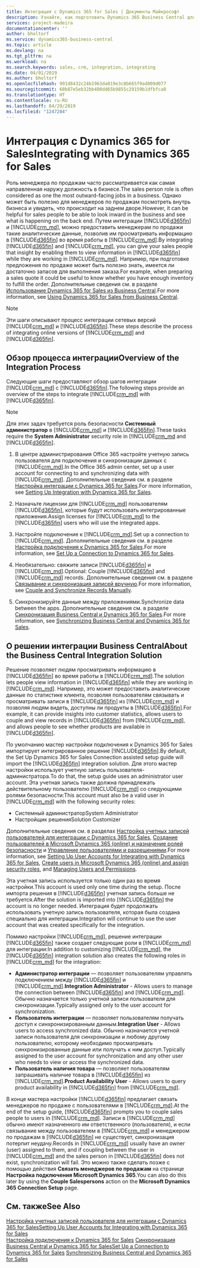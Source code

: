 ```yaml
---
title: Интеграция с Dynamics 365 for Sales | Документы Майкрософт
description: Узнайте, как подготовить Dynamics 365 Business Central для интеграции с Dynamics 365 for Sales.
services: project-madeira
documentationcenter: ''
author: bholtorf
ms.service: dynamics365-business-central
ms.topic: article
ms.devlang: na
ms.tgt_pltfrm: na
ms.workload: na
ms.search.keywords: sales, crm, integration, integrating
ms.date: 04/01/2019
ms.author: bholtorf
ms.openlocfilehash: 991d8432c24b1963da019e3c8b665f9ad009d077
ms.sourcegitcommit: 60b87e5eb32bb408dd65b9855c29159b1dfbfca8
ms.translationtype: HT
ms.contentlocale: ru-RU
ms.lasthandoff: 04/29/2019
ms.locfileid: "1247284"
---
```

# <a name="integrating-with-dynamics-365-for-sales"></a><span data-ttu-id="3f1c9-103">Интеграция с Dynamics 365 for Sales</span><span class="sxs-lookup"><span data-stu-id="3f1c9-103">Integrating with Dynamics 365 for Sales</span></span>
<span data-ttu-id="3f1c9-104">Роль менеджера по продажам часто рассматривается как самая направленная наружу должность в бизнесе.</span><span class="sxs-lookup"><span data-stu-id="3f1c9-104">The sales person role is often considered as one the most outward-facing jobs in a business.</span></span> <span data-ttu-id="3f1c9-105">Однако может быть полезно для менеджеров по продажам посмотреть внутрь бизнеса и увидеть, что происходит на заднем дворе.</span><span class="sxs-lookup"><span data-stu-id="3f1c9-105">However, it can be helpful for sales people to be able to look inward in the business and see what is happening on the back end.</span></span> <span data-ttu-id="3f1c9-106">Путем интеграции [!INCLUDE[d365fin](includes/d365fin_md.md)] и [!INCLUDE[crm_md](includes/crm_md.md)], можно предоставить менеджерам по продажи такие аналитические данные, позволив им просматривать информацию в [!INCLUDE[d365fin](includes/d365fin_md.md)] во время работы в [!INCLUDE[crm_md](includes/crm_md.md)].</span><span class="sxs-lookup"><span data-stu-id="3f1c9-106">By integrating [!INCLUDE[d365fin](includes/d365fin_md.md)] and [!INCLUDE[crm_md](includes/crm_md.md)], you can give your sales people that insight by enabling them to view information in [!INCLUDE[d365fin](includes/d365fin_md.md)] while they are working in [!INCLUDE[crm_md](includes/crm_md.md)].</span></span> <span data-ttu-id="3f1c9-107">Например, при подготовке предложения по продаже может быть полезно знать, имеется ли достаточно запасов для выполнения заказа.</span><span class="sxs-lookup"><span data-stu-id="3f1c9-107">For example, when preparing a sales quote it could be useful to know whether you have enough inventory to fulfill the order.</span></span> <span data-ttu-id="3f1c9-108">Дополнительные сведения см. в разделе [Использование Dynamics 365 for Sales из Business Central](marketing-integrate-dynamicscrm.md).</span><span class="sxs-lookup"><span data-stu-id="3f1c9-108">For more information, see [Using Dynamics 365 for Sales from Business Central](marketing-integrate-dynamicscrm.md).</span></span>

> [!Note]
> <span data-ttu-id="3f1c9-109">Эти шаги описывают процесс интеграции сетевых версий [!INCLUDE[crm_md](includes/crm_md.md)] и [!INCLUDE[d365fin](includes/d365fin_md.md)].</span><span class="sxs-lookup"><span data-stu-id="3f1c9-109">These steps describe the process of integrating online versions of [!INCLUDE[crm_md](includes/crm_md.md)] and [!INCLUDE[d365fin](includes/d365fin_md.md)].</span></span>

<!--## Software Requirements
You must have an Office 365 subscription, and both [!INCLUDE[crm_md](includes/crm_md.md)] and [!INCLUDE[d365fin](includes/d365fin_md.md)] must be part of the same organization.  -->

## <a name="overview-of-the-integration-process"></a><span data-ttu-id="3f1c9-110">Обзор процесса интеграции</span><span class="sxs-lookup"><span data-stu-id="3f1c9-110">Overview of the Integration Process</span></span>
<span data-ttu-id="3f1c9-111">Следующие шаги предоставляют обзор шагов интеграции [!INCLUDE[crm_md](includes/crm_md.md)] с [!INCLUDE[d365fin](includes/d365fin_md.md)].</span><span class="sxs-lookup"><span data-stu-id="3f1c9-111">The following steps provide an overview of the steps to integrate [!INCLUDE[crm_md](includes/crm_md.md)] with [!INCLUDE[d365fin](includes/d365fin_md.md)].</span></span>

> [!Note]  
> <span data-ttu-id="3f1c9-112">Для этих задач требуется роль безопасности **Системный администратор** в [!INCLUDE[crm_md](includes/crm_md.md)] и [!INCLUDE[d365fin](includes/d365fin_md.md)].</span><span class="sxs-lookup"><span data-stu-id="3f1c9-112">These tasks require the **System Administrator** security role in [!INCLUDE[crm_md](includes/crm_md.md) and [!INCLUDE[d365fin](includes/d365fin_md.md)].</span></span>  

1. <span data-ttu-id="3f1c9-113">В центре администрирования Office 365 настройте учетную запись пользователя для подключения и синхронизации данных с [!INCLUDE[crm_md](includes/crm_md.md)].</span><span class="sxs-lookup"><span data-stu-id="3f1c9-113">In the Office 365 admin center, set up a user account for connecting to and synchronizing data with [!INCLUDE[crm_md](includes/crm_md.md)].</span></span> <span data-ttu-id="3f1c9-114">Дополнительные сведения см. в разделе [Настройка интеграции с Dynamics 365 for Sales](admin-setting-up-integration-with-dynamics-sales.md).</span><span class="sxs-lookup"><span data-stu-id="3f1c9-114">For more information, see [Setting Up Integration with Dynamics 365 for Sales](admin-setting-up-integration-with-dynamics-sales.md).</span></span>

2. <span data-ttu-id="3f1c9-115">Назначьте лицензии для [!INCLUDE[crm_md](includes/crm_md.md)] пользователям [!INCLUDE[d365fin](includes/d365fin_md.md)], которые будут использовать интегрированные приложения.</span><span class="sxs-lookup"><span data-stu-id="3f1c9-115">Assign licenses for [!INCLUDE[crm_md](includes/crm_md.md)] to the [!INCLUDE[d365fin](includes/d365fin_md.md)] users who will use the integrated apps.</span></span>

3. <span data-ttu-id="3f1c9-116">Настройте подключение к [!INCLUDE[crm_md](includes/crm_md.md)].</span><span class="sxs-lookup"><span data-stu-id="3f1c9-116">Set up a connection to [!INCLUDE[crm_md](includes/crm_md.md)].</span></span> <span data-ttu-id="3f1c9-117">Дополнительные сведения см. в разделе [Настройка подключения к Dynamics 365 for Sales](admin-how-to-set-up-a-dynamics-crm-connection.md).</span><span class="sxs-lookup"><span data-stu-id="3f1c9-117">For more information, see [Set Up a Connection to Dynamics 365 for Sales](admin-how-to-set-up-a-dynamics-crm-connection.md).</span></span>  

4. <span data-ttu-id="3f1c9-118">Необязательно: свяжите записи [!INCLUDE[d365fin](includes/d365fin_md.md)] и [!INCLUDE[crm_md](includes/crm_md.md)].</span><span class="sxs-lookup"><span data-stu-id="3f1c9-118">Optional: Couple [!INCLUDE[d365fin](includes/d365fin_md.md)] and [!INCLUDE[crm_md](includes/crm_md.md)] records.</span></span> <span data-ttu-id="3f1c9-119">Дополнительные сведения см. в разделе [Связывание и синхронизация записей вручную](admin-how-to-couple-and-synchronize-records-manually.md).</span><span class="sxs-lookup"><span data-stu-id="3f1c9-119">For more information, see [Couple and Synchronize Records Manually](admin-how-to-couple-and-synchronize-records-manually.md).</span></span>

5. <span data-ttu-id="3f1c9-120">Синхронизируйте данные между приложениями.</span><span class="sxs-lookup"><span data-stu-id="3f1c9-120">Synchronize data between the apps.</span></span> <span data-ttu-id="3f1c9-121">Дополнительные сведения см. в разделе [Синхронизация Business Central и Dynamics 365 for Sales](admin-synchronizing-business-central-and-sales.md).</span><span class="sxs-lookup"><span data-stu-id="3f1c9-121">For more information, see [Synchronizing Business Central and Dynamics 365 for Sales](admin-synchronizing-business-central-and-sales.md).</span></span>  

## <a name="about-the-business-central-integration-solution"></a><span data-ttu-id="3f1c9-122">О решении интеграции Business Central</span><span class="sxs-lookup"><span data-stu-id="3f1c9-122">About the Business Central Integration Solution</span></span>
<span data-ttu-id="3f1c9-123">Решение позволяет людям просматривать информацию в [!INCLUDE[d365fin](includes/d365fin_md.md)] во время работы в [!INCLUDE[crm_md](includes/crm_md.md)].</span><span class="sxs-lookup"><span data-stu-id="3f1c9-123">The solution lets people view information in [!INCLUDE[d365fin](includes/d365fin_md.md)] while they are working in [!INCLUDE[crm_md](includes/crm_md.md)].</span></span> <span data-ttu-id="3f1c9-124">Например, это может предоставить аналитические данные по статистике клиента, позволяя пользователям связывать и просматривать записи в [!INCLUDE[d365fin](includes/d365fin_md.md)] из [!INCLUDE[crm_md](includes/crm_md.md)] и позволяя людям видеть, доступны ли продукты в [!INCLUDE[d365fin](includes/d365fin_md.md)].</span><span class="sxs-lookup"><span data-stu-id="3f1c9-124">For example, it can provide insights into customer statistics, allows users to couple and view records in [!INCLUDE[d365fin](includes/d365fin_md.md)] from [!INCLUDE[crm_md](includes/crm_md.md)], and allows people to see whether products are available in [!INCLUDE[d365fin](includes/d365fin_md.md)].</span></span>

<span data-ttu-id="3f1c9-125">По умолчанию мастер настройки подключения к Dynamics 365 for Sales импортирует интегрированное решение [!INCLUDE[d365fin](includes/d365fin_md.md)].</span><span class="sxs-lookup"><span data-stu-id="3f1c9-125">By default, the Set Up Dynamics 365 for Sales Connection assisted setup guide will import the [!INCLUDE[d365fin](includes/d365fin_md.md)] integration solution.</span></span> <span data-ttu-id="3f1c9-126">Для этого мастер настройки использует учетную запись пользователя-администратора.</span><span class="sxs-lookup"><span data-stu-id="3f1c9-126">To do that, the setup guide uses an administrator user account.</span></span> <span data-ttu-id="3f1c9-127">Эта учетная запись также должна принадлежать действительному пользователю [!INCLUDE[crm_md](includes/crm_md.md)] со следующими ролями безопасности:</span><span class="sxs-lookup"><span data-stu-id="3f1c9-127">This account must also be a valid user in [!INCLUDE[crm_md](includes/crm_md.md)] with the following security roles:</span></span>

* <span data-ttu-id="3f1c9-128">Системный администратор</span><span class="sxs-lookup"><span data-stu-id="3f1c9-128">System Administrator</span></span>  
* <span data-ttu-id="3f1c9-129">Настройщик решения</span><span class="sxs-lookup"><span data-stu-id="3f1c9-129">Solution Customizer</span></span>  

<span data-ttu-id="3f1c9-130">Дополнительные сведения см. в разделах [Настройка учетных записей пользователей для интеграции с Dynamics 365 for Sales](admin-setting-up-integration-with-dynamics-sales.md), [Создание пользователей в Microsoft Dynamics 365 (online) и назначение ролей безопасности](/dynamics365/customer-engagement/admin/create-users-assign-online-security-roles.md) и [Управление пользователями и разрешениями](ui-how-users-permissions.md).</span><span class="sxs-lookup"><span data-stu-id="3f1c9-130">For more information, see [Setting Up User Accounts for Integrating with Dynamics 365 for Sales](admin-setting-up-integration-with-dynamics-sales.md), [Create users in Microsoft Dynamics 365 (online) and assign security roles](/dynamics365/customer-engagement/admin/create-users-assign-online-security-roles.md), and [Managing Users and Permissions](ui-how-users-permissions.md).</span></span>  

<span data-ttu-id="3f1c9-131">Эта учетная запись используется только один раз во время настройки.</span><span class="sxs-lookup"><span data-stu-id="3f1c9-131">This account is used only one time during the setup.</span></span> <span data-ttu-id="3f1c9-132">После импорта решения в [!INCLUDE[d365fin](includes/d365fin_md.md)] учетная запись больше не требуется.</span><span class="sxs-lookup"><span data-stu-id="3f1c9-132">After the solution is imported into [!INCLUDE[d365fin](includes/d365fin_md.md)] the account is no longer needed.</span></span> <span data-ttu-id="3f1c9-133">Интеграция будет продолжать использовать учетную запись пользователя, которая была создана специально для интеграции.</span><span class="sxs-lookup"><span data-stu-id="3f1c9-133">Integration will continue to use the user account that was created specifically for the integration.</span></span>

<span data-ttu-id="3f1c9-134">Помимо настройки [!INCLUDE[crm_md](includes/crm_md.md)], решение интеграции [!INCLUDE[d365fin](includes/d365fin_md.md)] также создает следующие роли в [!INCLUDE[crm_md](includes/crm_md.md)] для интеграции:</span><span class="sxs-lookup"><span data-stu-id="3f1c9-134">In addition to customizing [!INCLUDE[crm_md](includes/crm_md.md)], the [!INCLUDE[d365fin](includes/d365fin_md.md)] integration solution also creates the following roles in [!INCLUDE[crm_md](includes/crm_md.md)] for the integration:</span></span>

* <span data-ttu-id="3f1c9-135">**Администратор интеграции** — позволяет пользователям управлять подключением между [!INCLUDE[d365fin](includes/d365fin_md.md)] и [!INCLUDE[crm_md](includes/crm_md.md)].</span><span class="sxs-lookup"><span data-stu-id="3f1c9-135">**Integration Administrator** - Allows users to manage the connection between [!INCLUDE[d365fin](includes/d365fin_md.md)] and [!INCLUDE[crm_md](includes/crm_md.md)].</span></span> <span data-ttu-id="3f1c9-136">Обычно назначается только учетной записи пользователя для синхронизации.</span><span class="sxs-lookup"><span data-stu-id="3f1c9-136">Typically assigned only to the user account for synchronization.</span></span>  
* <span data-ttu-id="3f1c9-137">**Пользователь интеграции** — позволяет пользователям получать доступ к синхронизированным данным.</span><span class="sxs-lookup"><span data-stu-id="3f1c9-137">**Integration User** - Allows users to access synchronized data.</span></span> <span data-ttu-id="3f1c9-138">Обычно назначается учетной записи пользователя для синхронизации и любому другому пользователю, которому необходимо просматривать синхронизированные данные или получать к ним доступ.</span><span class="sxs-lookup"><span data-stu-id="3f1c9-138">Typically assigned to the user account for synchronization and any other user who needs to view or access the synchronized data.</span></span>
* <span data-ttu-id="3f1c9-139">**Пользователь наличия товара** — позволяет пользователям запрашивать наличие товара в [!INCLUDE[d365fin](includes/d365fin_md.md)] из [!INCLUDE[crm_md](includes/crm_md.md)].</span><span class="sxs-lookup"><span data-stu-id="3f1c9-139">**Product Availability User** - Allows users to query product availability in [!INCLUDE[d365fin](includes/d365fin_md.md)] from [!INCLUDE[crm_md](includes/crm_md.md)].</span></span>

<span data-ttu-id="3f1c9-140">В конце мастера настройки [!INCLUDE[d365fin](includes/d365fin_md.md)] предлагает связать менеджеров по продаже с пользователями в [!INCLUDE[crm_md](includes/crm_md.md)].</span><span class="sxs-lookup"><span data-stu-id="3f1c9-140">At the end of the setup guide, [!INCLUDE[d365fin](includes/d365fin_md.md)] prompts you to couple sales people to users in [!INCLUDE[crm_md](includes/crm_md.md)].</span></span> <span data-ttu-id="3f1c9-141">Записи в [!INCLUDE[crm_md](includes/crm_md.md)] обычно имеют назначенного им ответственного (пользователя), и если связывание между пользователем в [!INCLUDE[crm_md](includes/crm_md.md)] и менеджером по продажам в [!INCLUDE[d365fin](includes/d365fin_md.md)] не существует, синхронизация потерпит неудачу.</span><span class="sxs-lookup"><span data-stu-id="3f1c9-141">Records in [!INCLUDE[crm_md](includes/crm_md.md)] usually have an owner (user) assigned to them, and if coupling between the user in [!INCLUDE[crm_md](includes/crm_md.md)] and the sales person in [!INCLUDE[d365fin](includes/d365fin_md.md)] does not exist, synchronization will fail.</span></span> <span data-ttu-id="3f1c9-142">Это можно также сделать позже с помощью действия **Связать менеджеров по продажам** на странице **Настройка подключения Microsoft Dynamics 365**.</span><span class="sxs-lookup"><span data-stu-id="3f1c9-142">You can also do this later by using the **Couple Salespersons** action on the **Microsoft Dynamics 365 Connection Setup** page.</span></span>

## <a name="see-also"></a><span data-ttu-id="3f1c9-143">См. также</span><span class="sxs-lookup"><span data-stu-id="3f1c9-143">See Also</span></span>  
[<span data-ttu-id="3f1c9-144">Настройка учетных записей пользователя для интеграции с Dynamics 365 for Sales</span><span class="sxs-lookup"><span data-stu-id="3f1c9-144">Setting Up User Accounts for Integrating with Dynamics 365 for Sales</span></span>](admin-setting-up-integration-with-dynamics-sales.md)  
<span data-ttu-id="3f1c9-145">[Настройка подключения к Dynamics 365 for Sales](admin-how-to-set-up-a-dynamics-crm-connection.md)
[Синхронизация Business Central и Dynamics 365 for Sales](admin-synchronizing-business-central-and-sales.md)</span><span class="sxs-lookup"><span data-stu-id="3f1c9-145">[Set Up a Connection to Dynamics 365 for Sales](admin-how-to-set-up-a-dynamics-crm-connection.md)
[Synchronizing Business Central and Dynamics 365 for Sales](admin-synchronizing-business-central-and-sales.md)</span></span>
